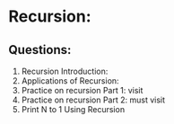 #  Recursion: 

## Questions: 

1. Recursion Introduction: 
2. Applications of Recursion: 
3. Practice on recursion Part 1: visit
3. Practice on recursion Part 2: must visit
4. Print N to 1 Using Recursion